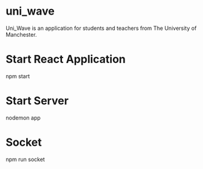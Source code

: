 # uni_wave
Uni_Wave is an application for students and teachers from The University of Manchester. 

# Start React Application 
npm start

# Start Server
nodemon app

# Socket
npm run socket
